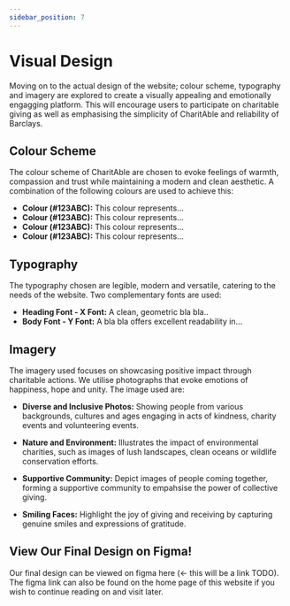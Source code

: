 ```yaml
---
sidebar_position: 7
---
```


# Visual Design
Moving on to the actual design of the website; colour scheme, typography and imagery are explored to create a visually appealing and emotionally engagging platform. This will encourage users to participate on charitable giving as well as emphasising the simplicity of CharitAble and reliability of Barclays.

## Colour Scheme
The colour scheme of CharitAble are chosen to evoke feelings of warmth, compassion and trust while maintaining a modern and clean aesthetic. A combination of the following colours are used to achieve this:
- **Colour (#123ABC):** This colour represents...
- **Colour (#123ABC):** This colour represents...
- **Colour (#123ABC):** This colour represents...
- **Colour (#123ABC):** This colour represents...

## Typography
The typography chosen are legible, modern and versatile, catering to the needs of the website. Two complementary fonts are used:
- **Heading Font - X Font:** A clean, geometric bla bla..
- **Body Font - Y Font:** A bla bla offers excellent readability in...

## Imagery
The imagery used focuses on showcasing positive impact through charitable actions. We utilise photographs that evoke emotions of happiness, hope and unity. The image used are:
- **Diverse and Inclusive Photos:** Showing people from various backgrounds, cultures and ages engaging in acts of kindness, charity events and volunteering events.

- **Nature and Environment:** Illustrates the impact of environmental charities, such as images of lush landscapes, clean oceans or wildlife conservation efforts.

- **Supportive Community:** Depict images of people coming together, forming a supportive community to empahsise the power of collective giving.

- **Smiling Faces:** Highlight the joy of giving and receiving by capturing genuine smiles and expressions of gratitude.

## View Our Final Design on Figma!
Our final design can be viewed on figma here (<- this will be a link TODO). The figma link can also be found on the home page of this website if you wish to continue reading on and visit later.